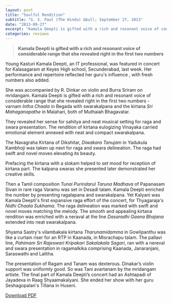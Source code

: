 ```yaml
---
layout: post
title: "Soulful Rendition"
subtitle: "G. S. Paul (The Hindu) &bull; September 27, 2013"
date: "2013-09-27"
excerpt: "Kamala Deepti is gifted with a rich and resonant voice of considerable range that she revealed right in the first two numbers - varnam Intha Chaala in Begada with swarakalpana and the kirtana Sri Mahaganapathe in Malahari, both of Muthaiah Bhagavatar...They revealed her sense for sahitya and neat musical setting for raga and swara presentation."
categories: reviews
---
```


> **Kamala Deepti is gifted with a rich and resonant voice of considerable range that she revealed right in the first two
numbers**

Young Kasturi Kamala Deepti, an IT professional, was featured in concert for Kalasagaram at Keyes High school, Secunderabad, last week. Her performance and repertoire reflected her guru's influence , with fresh numbers also added.

She was accompanied by R. Dinkar on violin and Burra Sriram on mridangam. Kamala Deepti is gifted with a rich and resonant voice of considerable range that she revealed right in the first two numbers - varnam *Intha Chaala* in Begada with swarakalpana and the kirtana *Sri Mahaganapathe* in Malahari, both of Muthaiah Bhagavatar.

They revealed her sense for sahitya and neat musical setting for raga and swara presentation. The rendition of kirtana eulogizing Vinayaka carried emotional element annexed with neat and compact swarakalpana.

The Navagraha Kirtana of Dikshitar, *Diwakara Tanujam* in Yadukula Kambhoji was taken up next for raga and swara delineation. The raga had swift and novel moves elevating its beauty.

Prefacing the kirtana with a slokam helped to set mood for reception of kirtana part. The kalpana swaras she presented later demonstrated her creative skills.

Then a Tamil composition *Tunai Purindarul Taruna Madhava* of Papanasam Sivan in rare raga Varamu was set in Desadi talam. Kamala
Deepti enriched the number by presenting ragalapana and swarakalpana. Yet Kalyani was Kamala Deepti's first expansive raga effort of the concert, for Thyagaraja's *Nidhi Chaala Sukhama*. The raga delineation was marked with swift and novel moves matching the melody. The smooth and appealing kirtana rendition was enriched with a neraval at the line *Dasaradhi Gaana Bhajana* extended into neat swarakalpana.

Shyama Sastry's vilambakala kirtana *Tharunamidamma* in Gowlipanthu was like a curtain riser for an RTP in Kaanada, in Misrachapu
talam. The pallavi line, *Pahimam Sri Rajeswari Kripakari Sakalakala Sagari*, ran with a nereval and swara presentation in ragamalkika comprising Kaanada, Janaranjani, Saraswathi and Lalitha.

The presentation of Ragam and Tanam was dexterous. Dinakar’s violin support was uniformly good. So was Tani avartanam by the
mridangam artiste. The final part of Kamala Deepti’s concert had an Ashtapadi of Jayadeva in Raag Shyaamakalyani. She ended her show with her guru Seshagopalan's Tillana in Huseni.

[Download PDF]()
